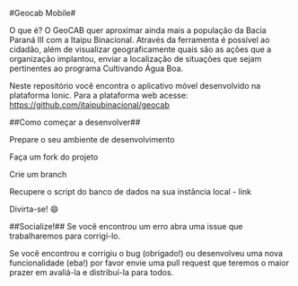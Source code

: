 #Geocab Mobile#

O que é?
O GeoCAB quer aproximar ainda mais a população da Bacia Paraná III com a Itaipu Binacional. Através da ferramenta é possível ao cidadão, além de visualizar geograficamente quais são as ações que a organização implantou, enviar a localização de situações que sejam pertinentes ao programa Cultivando Água Boa.

Neste repositório você encontra o aplicativo móvel desenvolvido na plataforma Ionic. Para a plataforma web acesse: https://github.com/itaipubinacional/geocab

##Como começar a desenvolver##

Prepare o seu ambiente de desenvolvimento

Faça um fork do projeto

Crie um branch

Recupere o script do banco de dados na sua instância local - link

Divirta-se! :smile:

##Socialize!##
Se você encontrou um erro abra uma issue que trabalharemos para corrigí-lo.

Se você encontrou e corrigiu o bug (obrigado!) ou desenvolveu uma nova funcionalidade (eba!) por favor envie uma pull request que teremos o maior prazer em avaliá-la e distribuí-la para todos.

